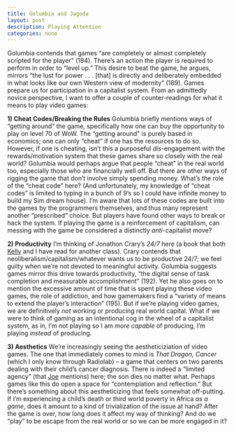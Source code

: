```yaml
---
title: Golumbia and Jagoda
layout: post
description: Playing Attention
categories: none
---
```

Golumbia contends that games “are completely or almost completely scripted for the player” (184). There’s an action the player is required to perform in order to “level up.” This desire to beat the game, he argues, mirrors “the lust for power . . . [that] is directly and deliberately embedded in what looks like our own Western view of modernity” (189). Games prepare us for participation in a capitalist system. From an admittedly novice perspective, I want to offer a couple of counter-readings for what it means to play video games:

**1) Cheat Codes/Breaking the Rules**
Golumbia briefly mentions ways of “getting around” the game, specifically how one can buy the opportunity to play on level 70 of WoW. The “getting around" is purely based in economics; one can only “cheat” if one has the resources to do so. However, if one is cheating, isn’t this a purposeful *dis*-engagement with the rewards/motivation system that these games share so closely with the real world? Golumbia would perhaps argue that people “cheat” in the real world too, especially those who are financially well off. But there are other ways of rigging the game that don’t involve simply spending money. What’s the role of the “cheat code” here? (And unfortunately, my knowledge of “cheat codes” is limited to typing in a bunch of 9’s so I could have infinite money to build my Sim dream house). I’m aware that lots of these codes are built into the games by the programmers themselves, and thus many represent another “prescribed” choice. But players have found other ways to break or hack the system. If playing the game is a reinforcement of capitalism, can messing with the game be considered a distinctly *anti*-capitalist move? 

**2) Productivity**
I’m thinking of Jonathon Crary’s *24/7* here (a book that both [Kelly](http://kellypolasek.github.io/) and I have read for another class). Crary contends that neoliberalism/capitalism/whatever wants us to be productive 24/7; we feel guilty when we’re not devoted to meaningful activity. Golumbia suggests games mirror this drive towards productivity, “the digital sense of task completion and measurable accomplishment” (192). Yet he also goes on to mention the excessive amount of time that is spent playing these video games, the role of addiction, and how gamemakers find a “variety of means to extend the player’s interaction” (195). But if we’re playing video games, we are definitively *not* working or producing real world capital. What if we were to think of gaming as an intentional cog in the wheel of a capitalist system, as in, I’m not playing so I am *more capable* of producing, I’m playing *instead* of producing.

**3) Aesthetics**
We’re increasingly seeing the aestheticiziation of video games. The one that immediately comes to mind is *That Dragon, Cancer* (which I only know through Radiolab) – a game that centers on two parents dealing with their child’s cancer diagnosis. There is indeed a “limited agency” (that [Joe](http://joetorok.github.io/blog/2016-03-09/games-notes.html) mentions) here; the son dies no matter what. Perhaps games like this do open a space for “contemplation and reflection.” But there’s something about this aestheticizing that feels somewhat off-putting. If I’m experiencing a child’s death or third world poverty in Africa *as a game*, does it amount to a kind of trivialization of the issue at hand? After the game is over, how long does it affect my way of thinking? And do we “play” to be escape from the real world or so we can be more engaged in it?   

